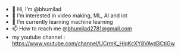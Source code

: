 - 👋 Hi, I’m @bhumilad
- 👀 I’m interested in video making, ML, AI and iot 
- 🌱 I’m currently learning machine learning
- 📫 How to reach me @bhumilad2781@gmail.com
- my youtube channel : https://www.youtube.com/channel/UCrmK_HlqKcXY8VAyd3CtiGw

<!---
bhumilad/bhumilad is a ✨ special ✨ repository because its `README.md` (this file) appears on your GitHub profile.
You can click the Preview link to take a look at your changes.
--->
